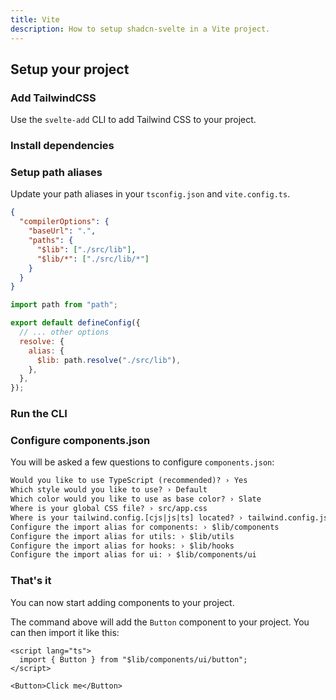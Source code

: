 ```yaml
---
title: Vite
description: How to setup shadcn-svelte in a Vite project.
---
```


<script>
  import { Alert, AlertDescription } from "$lib/registry/new-york/ui/alert";
  import { Steps, PMAddComp, PMInstall, PMExecute } from "$lib/components/docs";
</script>

## Setup your project

<Steps>

### Add TailwindCSS

Use the `svelte-add` CLI to add Tailwind CSS to your project.

<PMExecute command="sv add tailwindcss" />

### Install dependencies

<PMInstall />

### Setup path aliases

Update your path aliases in your `tsconfig.json` and `vite.config.ts`.

```json title="tsconfig.json" {3-7}
{
  "compilerOptions": {
    "baseUrl": ".",
    "paths": {
      "$lib": ["./src/lib"],
      "$lib/*": ["./src/lib/*"]
    }
  }
}
```

```js title="vite.config.ts" {1, 5-9}
import path from "path";

export default defineConfig({
  // ... other options
  resolve: {
    alias: {
      $lib: path.resolve("./src/lib"),
    },
  },
});
```

### Run the CLI

<PMExecute command="shadcn-svelte@next init" />

### Configure components.json

You will be asked a few questions to configure `components.json`:

```txt showLineNumbers
Would you like to use TypeScript (recommended)? › Yes
Which style would you like to use? › Default
Which color would you like to use as base color? › Slate
Where is your global CSS file? › src/app.css
Where is your tailwind.config.[cjs|js|ts] located? › tailwind.config.js
Configure the import alias for components: › $lib/components
Configure the import alias for utils: › $lib/utils
Configure the import alias for hooks: › $lib/hooks
Configure the import alias for ui: › $lib/components/ui
```

### That's it

You can now start adding components to your project.

<PMAddComp name="button" />

The command above will add the `Button` component to your project. You can then import it like this:

```svelte {2,5} showLineNumbers
<script lang="ts">
  import { Button } from "$lib/components/ui/button";
</script>

<Button>Click me</Button>
```

</Steps>

